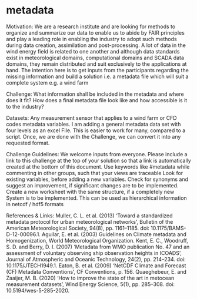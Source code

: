 # metadata

Motivation:
We are a research institute and are looking for methods to organize and summarize our data to enable us to abide by FAIR principles and play a leading role in enabling the industry to adopt such methods during data creation, assimilation and post-processing. A lot of data in the wind energy field is related to one another and although data standards exist in meteorological domains, computational domains and SCADA data domains, they remain distributed and suit exclusively to the applications at hand. The intention here is to get inputs from the participants regarding the missing information and build a solution i.e. a metadata file which will suit a complete system e.g. a wind farm

Challenge:
What information shall be included in the metadata and where does it fit? How does a final metadata file look like and how accessible is it to the industry?

Datasets:
Any measurement sensor that applies to a wind farm or CFD codes metadata variables. I am adding a general metadata data set with four levels as an excel File. This is easier to work for many, compared to a script. Once, we are done with the Challenge, we can convert it into any requested format.

Challenge Guidelines:
We welcome inputs from everyone. Please include a link to this challenge at the top of your solution so that a link is automatically created at the bottom of this document.
Use keywords like #metadata while commenting in other groups, such that your views are traceable
Look for existing variables, before adding a new variables. Check for synonyms and suggest an improvement, if significant changes are to be implemented.
Create a new worksheet with the same structure, if a completely new System is to be implemented. This can be used as hierarchical information in netcdf / hdf5 formats
 
References & Links:
Muller, C. L. et al. (2013) ‘Toward a standardized metadata protocol for urban meteorological networks’, Bulletin of the American Meteorological Society, 94(8), pp. 1161–1185. doi: 10.1175/BAMS-D-12-00096.1.
Aguilar, E. et al. (2003) Guidelines on Climate metadata and Homogenization, World Meteorological Organization.
Kent, E. C., Woodruff, S. D. and Berry, D. I. (2007) ‘Metadata from WMO publication No. 47 and an assessment of voluntary observing ship observation heights in ICOADS’, Journal of Atmospheric and Oceanic Technology, 24(2), pp. 214–234. doi: 10.1175/JTECH1949.1.
Eaton, B. et al. (2009) ‘NetCDF Climate and Forecast (CF) Metadata Conventions’, CF Conventions, p. 156.
Quaeghebeur, E. and Zaaijer, M. B. (2020) ‘How to improve the state of the art in metocean measurement datasets’, Wind Energy Science, 5(1), pp. 285–308. doi: 10.5194/wes-5-285-2020.

